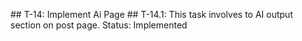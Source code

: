 
# #   T - 1 4 :   I m p l e m e n t   A i   P a g e  
 # #   T - 1 4 . 1 :   T h i s   t a s k   i n v o l v e s   t o   A I   o u t p u t   s e c t i o n   o n   p o s t   p a g e .  
 * * S t a t u s :   I m p l e m e n t e d * *  
  
 